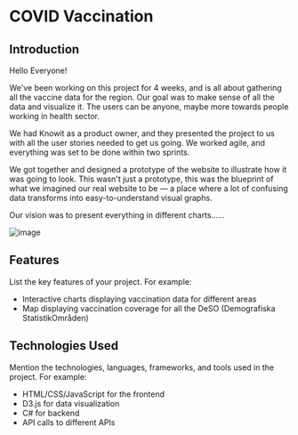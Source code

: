 # COVID Vaccination 

## Introduction

Hello Everyone!

We've been working on this project for 4 weeks, and is all about gathering all the vaccine data for the region. Our goal was to make sense of all the data and visualize it. The users can be anyone, maybe more towards people working in health sector. 

We had Knowit as a product owner, and they presented the project to us with all the user stories needed to get us going. We worked agile, and everything was set to be done within two sprints.

We got together and designed a prototype of the website to illustrate how it was going to look. This wasn't just a prototype, this was the blueprint of what we imagined our real website to be — a place where a lot of confusing data transforms into easy-to-understand visual graphs. 

Our vision was to present everything in different charts......









![image](https://github.com/systemvetenskap/dsu24-dsugrupp1/assets/93514607/5af64abd-62fa-4460-a40f-16a466f29128)





















## Features
List the key features of your project. For example:

- Interactive charts displaying vaccination data for different areas
- Map displaying vaccination coverage for all the DeSO (Demografiska StatistikOmråden)


  

## Technologies Used
Mention the technologies, languages, frameworks, and tools used in the project. For example:

- HTML/CSS/JavaScript for the frontend
- D3.js for data visualization
- C# for backend
- API calls to different APIs
